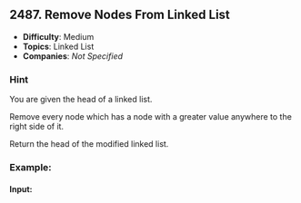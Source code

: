 ## 2487. Remove Nodes From Linked List

- **Difficulty**: Medium
- **Topics**: Linked List
- **Companies**: *Not Specified*

### Hint
You are given the head of a linked list.

Remove every node which has a node with a greater value anywhere to the right side of it.

Return the head of the modified linked list.

### Example:

#### Input:
